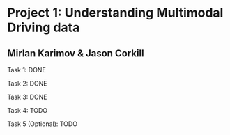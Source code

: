 # Project 1: Understanding Multimodal Driving data
## Mirlan Karimov & Jason Corkill
 Task 1: DONE 

 Task 2: DONE

 Task 3: DONE

 Task 4: TODO

 Task 5 (Optional): TODO
